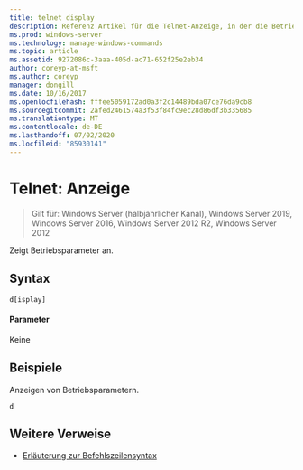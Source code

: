 ```yaml
---
title: telnet display
description: Referenz Artikel für die Telnet-Anzeige, in der die Betriebsparameter angezeigt werden.
ms.prod: windows-server
ms.technology: manage-windows-commands
ms.topic: article
ms.assetid: 9272086c-3aaa-405d-ac71-652f25e2eb34
author: coreyp-at-msft
ms.author: coreyp
manager: dongill
ms.date: 10/16/2017
ms.openlocfilehash: fffee5059172ad0a3f2c14489bda07ce76da9cb8
ms.sourcegitcommit: 2afed2461574a3f53f84fc9ec28d86df3b335685
ms.translationtype: MT
ms.contentlocale: de-DE
ms.lasthandoff: 07/02/2020
ms.locfileid: "85930141"
---
```

# <a name="telnet-display"></a>Telnet: Anzeige

> Gilt für: Windows Server (halbjährlicher Kanal), Windows Server 2019, Windows Server 2016, Windows Server 2012 R2, Windows Server 2012

Zeigt Betriebsparameter an.

## <a name="syntax"></a>Syntax
```
d[isplay]
```
#### <a name="parameters"></a>Parameter
Keine
## <a name="examples"></a>Beispiele
Anzeigen von Betriebsparametern.
```
d
```
## <a name="additional-references"></a>Weitere Verweise
- [Erläuterung zur Befehlszeilensyntax](command-line-syntax-key.md)
